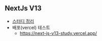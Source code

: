  
## NextJs V13
- [스터디 정리](https://github.com/MinJeung-Kim/NextJS-v13--Study/issues) 
- 배포(vercel) 테스트
   - https://next-js-v13-study.vercel.app/
 
